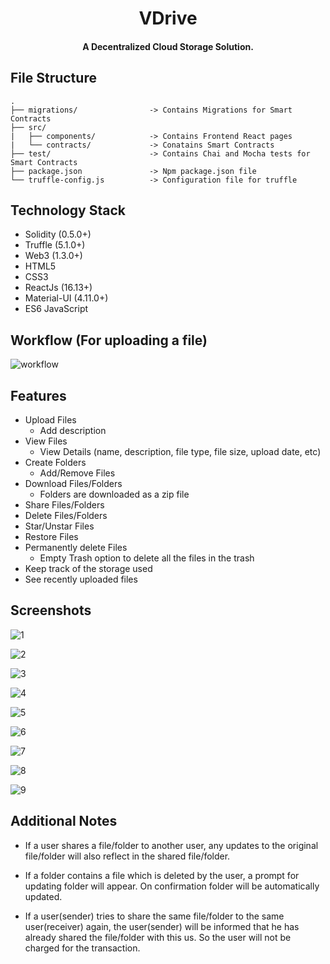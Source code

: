 <h1 align="center">VDrive</h1>

<h4 align='center'> A Decentralized Cloud Storage Solution.</h4>

## File Structure

```
.
├── migrations/                -> Contains Migrations for Smart Contracts
├── src/
|   ├── components/            -> Contains Frontend React pages
|   └── contracts/             -> Conatains Smart Contracts
├── test/                      -> Contains Chai and Mocha tests for Smart Contracts
├── package.json               -> Npm package.json file
└── truffle-config.js          -> Configuration file for truffle
```

## Technology Stack

- Solidity                (0.5.0+)
- Truffle                 (5.1.0+)
- Web3                    (1.3.0+)
- HTML5
- CSS3
- ReactJs                 (16.13+)
- Material-UI             (4.11.0+)
- ES6 JavaScript


## Workflow (For uploading a file)

![workflow](/screenshots/workflow.png)


## Features

- Upload Files
	- Add description
- View Files
  - View Details (name, description, file type, file size, upload date, etc)
- Create Folders
  - Add/Remove Files
- Download Files/Folders
  - Folders are downloaded as a zip file
- Share Files/Folders
- Delete Files/Folders
- Star/Unstar Files
- Restore Files
- Permanently delete Files
  - Empty Trash option to delete all the files in the trash
- Keep track of the storage used
- See recently uploaded files

## Screenshots

![1](/screenshots/1.png)

![2](/screenshots/2.png)

![3](/screenshots/3.png)

![4](/screenshots/4.png)

![5](/screenshots/5.png)

![6](/screenshots/6.png)

![7](/screenshots/7.png)

![8](/screenshots/8.png)

![9](/screenshots/9.png)


## Additional Notes

- If a user shares a file/folder to another user, any updates to the original file/folder will also reflect in the shared file/folder.

- If a folder contains a file which is deleted by the user, a prompt for updating folder will appear. On confirmation folder will be automatically updated.

- If a user(sender) tries to share the same file/folder to the same user(receiver) again, the user(sender) will be informed that he has already shared the file/folder with this us. So the user will not be charged for the transaction.